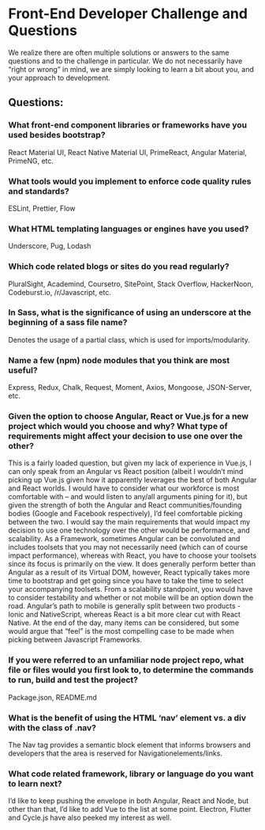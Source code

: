 # Front-End Developer Challenge and Questions
We realize there are often multiple solutions or answers to the same questions and to the challenge in particular. We do not necessarily have “right or wrong” in mind, we are simply looking to learn a bit about you, and your approach to development. 


## Questions:

### What front-end component libraries or frameworks have you used besides bootstrap?
React Material UI, React Native Material UI, PrimeReact, Angular Material, PrimeNG, etc.

### What tools would you implement to enforce code quality rules and standards? 
ESLint, Prettier, Flow

### What HTML templating languages or engines have you used?
Underscore, Pug, Lodash

### Which code related blogs or sites do you read regularly?
PluralSight, Academind, Coursetro, SitePoint, Stack Overflow, HackerNoon, Codeburst.io, /r/Javascript, etc. 

### In Sass, what is the significance of using an underscore at the beginning of a sass file name?
Denotes the usage of a partial class, which is used for imports/modularity.

### Name a few (npm) node modules that you think are most useful?
Express, Redux, Chalk, Request, Moment, Axios, Mongoose, JSON-Server, etc. 

### Given the option to choose Angular, React or Vue.js for a new project which would you choose and why? What type of requirements might affect your decision to use one over the other?
This is a fairly loaded question, but given my lack of experience in Vue.js, I can only speak from an Angular vs React position (albeit I wouldn’t mind picking up Vue.js given how it apparently leverages the best of both Angular and React worlds.  I would have to consider what our workforce is most comfortable with – and would listen to any/all arguments pining for it), but given the strength of both the Angular and React communities/founding bodies (Google and Facebook respectively), I’d feel comfortable picking between the two.
I would say the main requirements that would impact my decision to use one technology over the other would be performance, and scalability.  As a Framework, sometimes Angular can be convoluted and includes toolsets that you may not necessarily need (which can of course impact performance), whereas with React, you have to choose your toolsets since its focus is primarily on the view.  It does generally perform better than Angular as a result of its Virtual DOM, however, React typically takes more time to bootstrap and get going since you have to take the time to select your accompanying toolsets.  From a scalability standpoint, you would have to consider testability and whether or not mobile will be an option down the road.  Angular’s path to mobile is generally split between two products - Ionic and NativeScript, whereas React is a bit more clear cut with React Native.  At the end of the day, many items can be considered, but some would argue that “feel” is the most compelling case to be made when picking between Javascript Frameworks.

### If you were referred to an unfamiliar node project repo, what file or files would you first look to, to determine the commands to run, build and test the project?
Package.json, README.md

### What is the benefit of using the HTML ‘nav’ element vs. a div with the class of .nav?
The Nav tag provides a semantic block element that informs browsers and developers that the area is reserved for Navigationelements/links. 

### What code related framework, library or language do you want to learn next?
I’d like to keep pushing the envelope in both Angular, React and Node, but other than that, I’d like to add Vue to the list at some point.  Electron, Flutter and Cycle.js have also peeked my interest as well.